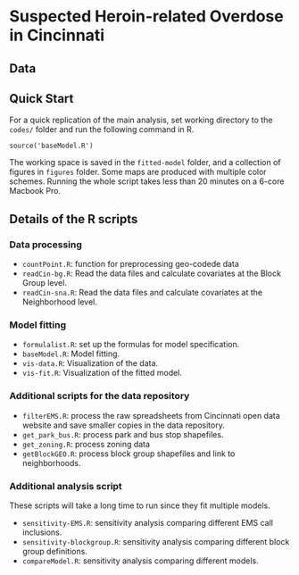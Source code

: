 # Suspected Heroin-related Overdose in Cincinnati
## Data

## Quick Start
For a quick replication of the main analysis, set working directory to the  `codes/` folder and run the following command in R. 

```
source('baseModel.R')
```

The working space is saved in the `fitted-model` folder, and a collection of figures in `figures` folder. Some maps are produced with multiple color schemes. Running the whole script takes less than 20 minutes on a 6-core Macbook Pro.

## Details of the R scripts

### Data processing
+ ``countPoint.R``: function for preprocessing geo-codede data
+ ``readCin-bg.R``: Read the data files and calculate covariates at the Block Group level.
+ ``readCin-sna.R``: Read the data files and calculate covariates at the Neighborhood level.

### Model fitting 
+ ``formulalist.R``: set up the formulas for model specification.
+ ``baseModel.R``: Model fitting.
+ ``vis-data.R``: Visualization of the data.
+ ``vis-fit.R``: Visualization of the fitted model.

### Additional scripts for the data repository
+ ``filterEMS.R``: process the raw spreadsheets from Cincinnati open data website and save smaller copies in the data repository.
+ ``get_park_bus.R``: process park and bus stop shapefiles.
+ ``get_zoning.R``: process zoning data
+ ``getBlockGEO.R``: process block group shapefiles and link to neighborhoods.

### Additional analysis script
These scripts will take a long time to run since they fit multiple models.
+ ``sensitivity-EMS.R``: sensitivity analysis comparing different EMS call inclusions.
+ ``sensitivity-blockgroup.R``: sensitivity analysis comparing different block group definitions.
+ ``compareModel.R``: sensitivity analysis comparing different models.


